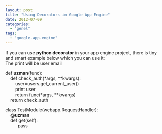 ```yaml
---
layout: post
title: "Using Decorators in Google App Engine"
date: 2012-07-09
categories: 
  - "genel"
tags: 
  - "google-app-engine"
---
```


If you can use **python decorator** in your app engine project, there is tiny and smart example below which you can use it:  
The print will be user email  
  

def **uzman**(func):  
    def check\_auth(\*args, \*\*kwargs):  
        user=users.get\_current\_user()  
        print user  
        return func(\*args, \*\*kwargs)  
    return check\_auth

  
class TestModule(webapp.RequestHandler):  
    **@uzman**  
    def get(self):   
          pass
